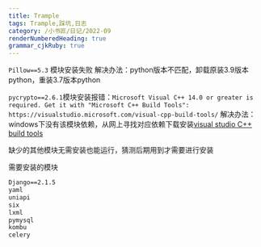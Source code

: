 ```yaml
---
title: Trample
tags: Trample,踩坑,日志
category: /小书匠/日记/2022-09
renderNumberedHeading: true
grammar_cjkRuby: true
---
```

`Pillow==5.3` 模块安装失败
解决办法：python版本不匹配，卸载原装3.9版本python，重装3.7版本python

`pycrypto==2.6.1`模块安装报错：`Microsoft Visual C++ 14.0 or greater is required. Get it with "Microsoft C++ Build Tools": https://visualstudio.microsoft.com/visual-cpp-build-tools/`
解决办法：windows下没有该模块依赖，从网上寻找对应依赖下载安装[visual studio C++ build tools](https://pan.baidu.com/s/1GrzxqB8zdXbN9OhSTQIqFA?pwd=xwuw)

缺少的其他模块无需安装也能运行，猜测后期用到才需要进行安装

需要安装的模块

``` txt
Django==2.1.5
yaml
uniapi
six
lxml
pymysql
kombu
celery

```


